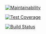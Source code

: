 [![Maintainability](https://api.codeclimate.com/v1/badges/a02eb3e4394c3b88646c/maintainability)](https://codeclimate.com/github/albert-edvich/project-lvl1-s224/maintainability)

[![Test Coverage](https://api.codeclimate.com/v1/badges/a02eb3e4394c3b88646c/test_coverage)](https://codeclimate.com/github/albert-edvich/project-lvl1-s224/test_coverage)

[![Build Status](https://travis-ci.org/albert-edvich/project-lvl1-s224.svg?branch=master)](https://travis-ci.org/albert-edvich/project-lvl1-s224)